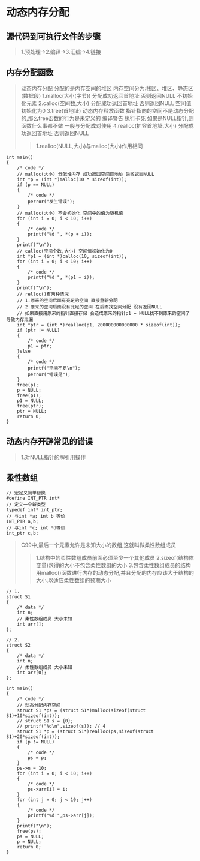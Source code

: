 # 动态内存分配

## 源代码到可执行文件的步骤

>1.预处理->2.编译->3.汇编->4.链接

## 内存分配函数

>动态内存分配 分配的是内存空间的堆区 内存空间分为:栈区、堆区、静态区(数据段)
>1.malloc(大小(字节)) 分配成功返回首地址 否则返回NULL 不初始化元素
>2.calloc(空间数,大小) 分配成功返回首地址 否则返回NULL  空间值初始化为0
>3.free(首地址) 动态内存释放函数 指针指向的空间不是动态分配的,那么free函数的行为是未定义的 编译警告 执行卡死 如果是NULL指针,则函数什么事都不做 一般与分配成对使用
>4.realloc(扩容首地址,大小) 分配成功返回首地址 否则返回NULL
>>1.realloc(NULL,大小)与malloc(大小)作用相同  

    int main()
    {
        /* code */
        // malloc(大小) 分配堆内存 成功返回空间首地址 失败返回NULL
        int *p = (int *)malloc(10 * sizeof(int));
        if (p == NULL)
        {
            /* code */
            perror("发生错误");
        }
        // malloc(大小) 不会初始化 空间中的值为随机值
        for (int i = 0; i < 10; i++)
        {
            /* code */
            printf("%d ", *(p + i));
        }
        printf("\n");
        // calloc(空间个数,大小) 空间值初始化为0
        int *p1 = (int *)calloc(10, sizeof(int));
        for (int i = 0; i < 10; i++)
        {
            /* code */
            printf("%d ", *(p1 + i));
        }
        printf("\n");
        // relloc()有两种情况
        // 1.原来的空间后面有充足的空间 直接重新分配 
        // 2.原来的空间后面没有充足的空间 在后面找空间分配 没有返回NULL 
        // 如果直接用原来的指针直接存储 会造成原来的指针p1 = NULL找不到原来的空间了 导致内存泄漏
        int *ptr = (int *)realloc(p1, 200000000000000 * sizeof(int));
        if (ptr != NULL)
        {
            /* code */
            p1 = ptr;
        }else
        {
            /* code */
            printf("空间不足\n");
            perror("错误是");
        }
        free(p);
        p = NULL;
        free(p1);
        p1 = NULL;
        free(ptr);
        ptr = NULL;
        return 0;
    }

## 动态内存开辟常见的错误

>1.对NULL指针的解引用操作

## 柔性数组

    // 宏定义简单替换
    #define INT_PTR int*
    // 定义一个新类型
    typedef int* int_ptr;
    // 与int *a; int b 等价
    INT_PTR a,b;
    // 与int *c; int *d等价
    int_ptr c,b;

>C99中,最后一个元素允许是未知大小的数组,这就叫做柔性数组成员
>>1.结构中的柔性数组成员前面必须至少一个其他成员
>>2.sizeof(结构体变量)求得的大小不包含柔性数组的大小
>>3.包含柔性数组成员的结构用malloc()函数进行内存的动态分配,并且分配的内存应该大于结构的大小,以适应柔性数组的预期大小

    // 1.
    struct S1
    {
        /* data */
        int n;
        // 柔性数组成员 大小未知
        int arr[];
    };

    // 2.
    struct S2
    {
        /* data */
        int n;
        // 柔性数组成员 大小未知
        int arr[0];
    };

    int main()
    {
        /* code */
        // 动态分配内存空间
        struct S1 *ps = (struct S1*)malloc(sizeof(struct S1)+10*sizeof(int)); 
        // struct S1 s = {0};
        // printf("%d\n",sizeof(s)); // 4
        struct S1 *p = (struct S1*)realloc(ps,sizeof(struct S1)+20*sizeof(int));
        if (p != NULL)
        {
            /* code */
            ps = p;
        }
        ps->n = 10;
        for (int i = 0; i < 10; i++)
        {
            /* code */
            ps->arr[i] = i;
        }
        for (int j = 0; j < 10; j++)
        {
            /* code */
            printf("%d ",ps->arr[j]);
        }
        printf("\n");
        free(ps);
        ps = NULL;
        p = NULL;
        return 0;
    }
